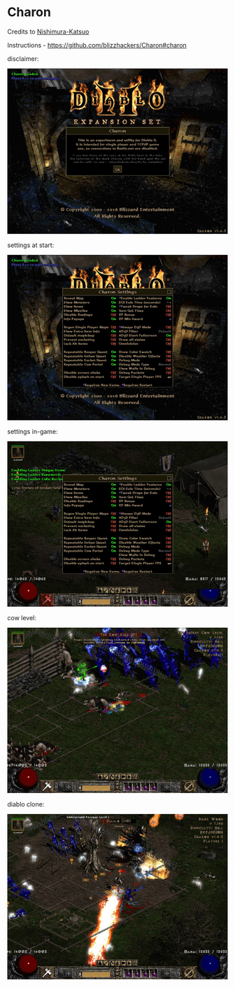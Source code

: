 # Charon

Credits to [Nishimura-Katsuo](https://github.com/Nishimura-Katsuo/)

Instructions - https://github.com/blizzhackers/Charon#charon

disclaimer:

![disclaimer](assets/disclaimer.jpg)

settings at start:

![settings_start](assets/settings_start.jpg)

settings in-game:

![settings_ingame](assets/settings_ingame.jpg)

cow level:

![cowlevel](assets/cowlevel.jpg)


diablo clone:

![diabloclone](assets/diabloclone.jpg)